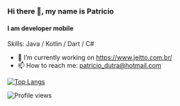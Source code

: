 ### Hi there 👋, my name is Patricio
#### I am developer mobile

Skills: Java / Kotlin / Dart / C# 

- 🔭 I’m currently working on https://www.jeitto.com.br/ 
- 📫 How to reach me: patricio_dutra@hotmail.com 


[![Top Langs](https://github-readme-stats.vercel.app/api/top-langs/?username=patriciojdutra)](https://github.com/anuraghazra/github-readme-stats)

![Profile views](https://gpvc.arturio.dev/patriciojdutra)  
